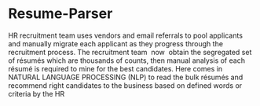 # Resume-Parser
 HR recruitment team uses vendors and email referrals to pool applicants and manually migrate each applicant as they progress through the recruitment process. The recruitment team  now  obtain the segregated set of résumés which are thousands of counts, then manual analysis of each résumé is required to mine for the best candidates. Here comes in NATURAL LANGUAGE PROCESSING (NLP) to read the bulk résumés and recommend right candidates to the business based on defined words or criteria by the HR
